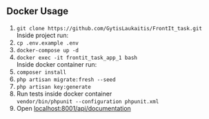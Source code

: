 

## Docker Usage

1. `git clone https://github.com/GytisLaukaitis/FrontIt_task.git`  
     Inside project run:
2. `cp .env.example .env` 
3. `docker-compose up -d`
4. `docker exec -it frontit_task_app_1 bash`  
     Inside docker container run:
5. `composer install`
6. `php artisan migrate:fresh --seed`
7. `php artisan key:generate`
8.  Run tests inside docker container  
    `vendor/bin/phpunit --configuration phpunit.xml`
9.  Open [localhost:8001/api/documentation](http://localhost:8001/api/documentation)


